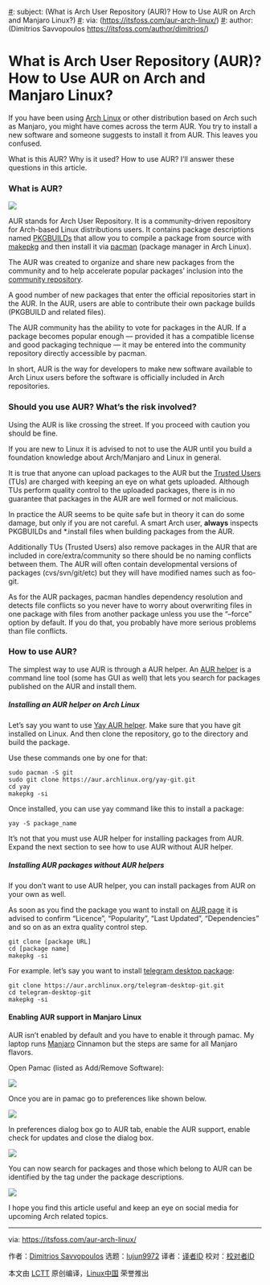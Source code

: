 [#]: collector: (lujun9972)
[#]: translator: (geekpi)
[#]: reviewer: ( )
[#]: publisher: ( )
[#]: url: ( )
[#]: subject: (What is Arch User Repository (AUR)? How to Use AUR on Arch and Manjaro Linux?)
[#]: via: (https://itsfoss.com/aur-arch-linux/)
[#]: author: (Dimitrios Savvopoulos https://itsfoss.com/author/dimitrios/)

What is Arch User Repository (AUR)? How to Use AUR on Arch and Manjaro Linux?
======

If you have been using [Arch Linux][1] or other distribution based on Arch such as Manjaro, you might have comes across the term AUR. You try to install a new software and someone suggests to install it from AUR. This leaves you confused.

What is this AUR? Why is it used? How to use AUR? I’ll answer these questions in this article.

### What is AUR?

![][2]

AUR stands for Arch User Repository. It is a community-driven repository for Arch-based Linux distributions users. It contains package descriptions named [PKGBUILDs][3] that allow you to compile a package from source with [makepkg][4] and then install it via [pacman][5] (package manager in Arch Linux).

The AUR was created to organize and share new packages from the community and to help accelerate popular packages’ inclusion into the [community repository][6].

A good number of new packages that enter the official repositories start in the AUR. In the AUR, users are able to contribute their own package builds (PKGBUILD and related files).

The AUR community has the ability to vote for packages in the AUR. If a package becomes popular enough — provided it has a compatible license and good packaging technique — it may be entered into the community repository directly accessible by pacman.

In short, AUR is the way for developers to make new software available to Arch Linux users before the software is officially included in Arch repositories.

### Should you use AUR? What’s the risk involved?

Using the AUR is like crossing the street. If you proceed with caution you should be fine.

If you are new to Linux it is advised to not to use the AUR until you build a foundation knowledge about Arch/Manjaro and Linux in general.

It is true that anyone can upload packages to the AUR but the [Trusted Users][7] (TUs) are charged with keeping an eye on what gets uploaded. Although TUs perform quality control to the uploaded packages, there is in no guarantee that packages in the AUR are well formed or not malicious.

In practice the AUR seems to be quite safe but in theory it can do some damage, but only if you are not careful. A smart Arch user, **always** inspects PKGBUILDs and *.install files when building packages from the AUR.

Additionally TUs (Trusted Users) also remove packages in the AUR that are included in core/extra/community so there should be no naming conflicts between them. The AUR will often contain developmental versions of packages (cvs/svn/git/etc) but they will have modified names such as foo-git.

As for the AUR packages, pacman handles dependency resolution and detects file conflicts so you never have to worry about overwriting files in one package with files from another package unless you use the “–force” option by default. If you do that, you probably have more serious problems than file conflicts.

### How to use AUR?

The simplest way to use AUR is through a AUR helper. An [AUR helper][8] is a command line tool (some has GUI as well) that lets you search for packages published on the AUR and install them.

##### Installing an AUR helper on Arch Linux

Let’s say you want to use [Yay AUR helper][9]. Make sure that you have git installed on Linux. And then clone the repository, go to the directory and build the package.

Use these commands one by one for that:

```
sudo pacman -S git
sudo git clone https://aur.archlinux.org/yay-git.git
cd yay
makepkg -si
```

Once installed, you can use yay command like this to install a package:

```
yay -S package_name
```

It’s not that you must use AUR helper for installing packages from AUR. Expand the next section to see how to use AUR without AUR helper.

##### Installing AUR packages without AUR helpers

If you don’t want to use AUR helper, you can install packages from AUR on your own as well.

As soon as you find the package you want to install on [AUR page][10] it is advised to confirm “Licence”, “Popularity”, “Last Updated”, “Dependencies” and so on as an extra quality control step.

```
git clone [package URL]
cd [package name]
makepkg -si
```

For example. let’s say you want to install [telegram desktop package][11]:

```
git clone https://aur.archlinux.org/telegram-desktop-git.git
cd telegram-desktop-git
makepkg -si
```

#### Enabling AUR support in Manjaro Linux

AUR isn’t enabled by default and you have to enable it through pamac. My laptop runs [Manjaro][12] Cinnamon but the steps are same for all Manjaro flavors.

Open Pamac (listed as Add/Remove Software):

![][13]

Once you are in pamac go to preferences like shown below.

![][14]

In preferences dialog box go to AUR tab, enable the AUR support, enable check for updates and close the dialog box.

![][15]

You can now search for packages and those which belong to AUR can be identified by the tag under the package descriptions.

![][16]

I hope you find this article useful and keep an eye on social media for upcoming Arch related topics.

--------------------------------------------------------------------------------

via: https://itsfoss.com/aur-arch-linux/

作者：[Dimitrios Savvopoulos][a]
选题：[lujun9972][b]
译者：[译者ID](https://github.com/译者ID)
校对：[校对者ID](https://github.com/校对者ID)

本文由 [LCTT](https://github.com/LCTT/TranslateProject) 原创编译，[Linux中国](https://linux.cn/) 荣誉推出

[a]: https://itsfoss.com/author/dimitrios/
[b]: https://github.com/lujun9972
[1]: https://www.archlinux.org/
[2]: https://i1.wp.com/itsfoss.com/wp-content/uploads/2020/04/what-is-aur.png?ssl=1
[3]: https://wiki.archlinux.org/index.php/PKGBUILD
[4]: https://wiki.archlinux.org/index.php/Makepkg
[5]: https://wiki.archlinux.org/index.php/Pacman#Additional_commands
[6]: https://wiki.archlinux.org/index.php/Community_repository
[7]: https://wiki.archlinux.org/index.php/Trusted_Users
[8]: https://itsfoss.com/best-aur-helpers/
[9]: https://github.com/Jguer/yay
[10]: https://aur.archlinux.org/
[11]: https://aur.archlinux.org/packages/telegram-desktop-git
[12]: https://manjaro.org/
[13]: https://i1.wp.com/i.imgur.com/kFF6HtW.png?ssl=1
[14]: https://i0.wp.com/i.imgur.com/47r963A.png?ssl=1
[15]: https://i1.wp.com/i.imgur.com/UThiDHO.png?ssl=1
[16]: https://i2.wp.com/i.imgur.com/RM5BKi2.png?ssl=1
